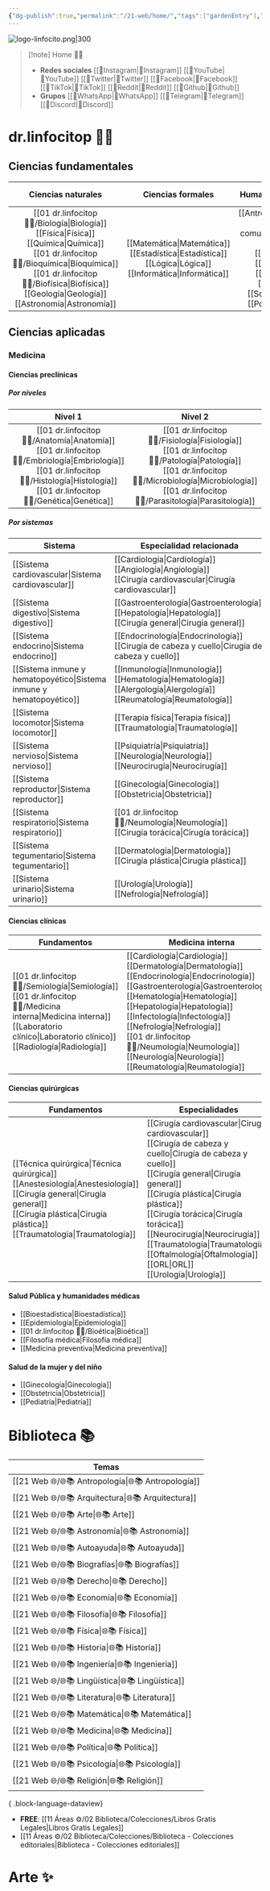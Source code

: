 ```yaml
---
{"dg-publish":true,"permalink":"/21-web/home/","tags":["gardenEntry"],"noteIcon":""}
---
```


![logo-linfocito.png|300](/img/user/01%20dr.linfocitop%20%F0%9F%91%A8%E2%80%8D%E2%9A%95%EF%B8%8F/logo-linfocito.png)

>[!note] Home 👨‍⚕️
> - **Redes sociales**
>	[[🔗Instagram\|🔗Instagram]] [[🔗YouTube\|🔗YouTube]] [[🔗Twitter\|🔗Twitter]] [[🔗Facebook\|🔗Facebook]] [[🔗TikTok\|🔗TikTok]] [[🔗Reddit\|🔗Reddit]] [[🔗Github\|🔗Github]] 
>- **Grupos**
>	[[🔗WhatsApp\|🔗WhatsApp]] [[🔗Telegram\|🔗Telegram]] [[🔗Discord\|🔗Discord]] 

# dr.linfocitop 👨‍⚕️
## Ciencias fundamentales 
|                                                     Ciencias naturales                                                     |                               Ciencias formales                               |                                                                       Humanidades (letras puras)                                                                        |                                Humanidades (letras mixtas)                                 |
|:--------------------------------------------------------------------------------------------------------------------------:|:-----------------------------------------------------------------------------:|:-----------------------------------------------------------------------------------------------------------------------------------------------------------------------:|:------------------------------------------------------------------------------------------:|
| [[01 dr.linfocitop 👨‍⚕️/Biología\|Biología]] <br> [[Física\|Física]] <br> [[Química\|Química]] <br> [[01 dr.linfocitop 👨‍⚕️/Bioquímica\|Bioquímica]] <br> [[01 dr.linfocitop 👨‍⚕️/Biofísica\|Biofísica]] <br> [[Geología\|Geología]] <br> [[Astronomía\|Astronomía]] | [[Matemática\|Matemática]] <br> [[Estadística\|Estadística]] <br> [[Lógica\|Lógica]] <br> [[Informática\|Informática]] <br> | [[Antropología\|Antropología]] <br> [[Ciencias de la comunicación\|Ciencias de la comunicación]] <br> [[Derecho\|Derecho]] <br> [[Filosofía\|Filosofía]] <br> [[Filología\|Filología]] <br> [[Historia\|Historia]] <br> [[Sociología\|Sociología]] <br> [[Politología\|Politología]] | [[Demografía\|Demografía]] <br> [[Economía\|Economía]] <br> [[Geografía\|Geografía]] <br> [[Pedagogía\|Pedagogía]] <br> [[Psicología\|Psicología]] |
## Ciencias aplicadas
### Medicina
#### Ciencias preclínicas
##### Por niveles
|                                 Nivel 1                                 |                                     Nivel 2                                     |                            Nivel 3                            |
|:-----------------------------------------------------------------------:|:-------------------------------------------------------------------------------:|:-------------------------------------------------------------:|
| [[01 dr.linfocitop 👨‍⚕️/Anatomía\|Anatomía]] <br> [[01 dr.linfocitop 👨‍⚕️/Embriología\|Embriología]] <br> [[01 dr.linfocitop 👨‍⚕️/Histología\|Histología]] <br> [[01 dr.linfocitop 👨‍⚕️/Genética\|Genética]] | [[01 dr.linfocitop 👨‍⚕️/Fisiología\|Fisiología]] <br> [[01 dr.linfocitop 👨‍⚕️/Patología\|Patología]] <br> [[01 dr.linfocitop 👨‍⚕️/Microbiología\|Microbiología]] <br> [[01 dr.linfocitop 👨‍⚕️/Parasitología\|Parasitología]] | [[Fisiopatología\|Fisiopatología]] <br> [[01 dr.linfocitop 👨‍⚕️/Farmacología\|Farmacología]] <br> [[Inmunología\|Inmunología]] |
##### Por sistemas
| Sistema                         | Especialidad relacionada                    |
| ------------------------------- | ------------------------------------------- |
| [[Sistema cardiovascular\|Sistema cardiovascular]]          | [[Cardiología\|Cardiología]] <br> [[Angiología\|Angiología]] <br> [[Cirugía cardiovascular\|Cirugía cardiovascular]]     |
| [[Sistema digestivo\|Sistema digestivo]]               | [[Gastroenterología\|Gastroenterología]] <br> [[Hepatología\|Hepatología]] <br> [[Cirugía general\|Cirugía general]]      |
| [[Sistema endocrino\|Sistema endocrino]]               | [[Endocrinología\|Endocrinología]] <br> [[Cirugía de cabeza y cuello\|Cirugía de cabeza y cuello]] |
| [[Sistema inmune y hematopoyético\|Sistema inmune y hematopoyético]] | [[Inmunología\|Inmunología]] <br> [[Hematología\|Hematología]] <br> [[Alergología\|Alergología]] <br> [[Reumatología\|Reumatología]]              |
| [[Sistema locomotor\|Sistema locomotor]]               | [[Terapia física\|Terapia física]] <br> [[Traumatología\|Traumatología]]           |
| [[Sistema nervioso\|Sistema nervioso]]                | [[Psiquiatría\|Psiquiatría]] <br> [[Neurología\|Neurología]] <br> [[Neurocirugía\|Neurocirugía]]                |
| [[Sistema reproductor\|Sistema reproductor]]             | [[Ginecología\|Ginecología]] <br> [[Obstetricia\|Obstetricia]]                |
| [[Sistema respiratorio\|Sistema respiratorio]]            | [[01 dr.linfocitop 👨‍⚕️/Neumología\|Neumología]] <br> [[Cirugía torácica\|Cirugía torácica]]            |
| [[Sistema tegumentario\|Sistema tegumentario]]            | [[Dermatología\|Dermatología]] <br> [[Cirugía plástica\|Cirugía plástica]]          |
| [[Sistema urinario\|Sistema urinario]]                | [[Urología\|Urología]] <br> [[Nefrología\|Nefrología]]                    |
#### Ciencias clínicas
| Fundamentos                                                                               | Medicina interna                                                                                                                                                                                                      | Especialidades                                                               |
| ----------------------------------------------------------------------------------------- | --------------------------------------------------------------------------------------------------------------------------------------------------------------------------------------------------------------------- | ---------------------------------------------------------------------------- |
| [[01 dr.linfocitop 👨‍⚕️/Semiología\|Semiología]] <br> [[01 dr.linfocitop 👨‍⚕️/Medicina interna\|Medicina interna]] <br> [[Laboratorio clínico\|Laboratorio clínico]] <br> [[Radiología\|Radiología]] | [[Cardiología\|Cardiología]] <br> [[Dermatología\|Dermatología]] <br> [[Endocrinología\|Endocrinología]] <br> [[Gastroenterología\|Gastroenterología]] <br> [[Hematología\|Hematología]] <br> [[Hepatología\|Hepatología]] <br> [[Infectología\|Infectología]] <br> [[Nefrología\|Nefrología]] <br> [[01 dr.linfocitop 👨‍⚕️/Neumología\|Neumología]] <br> [[Neurología\|Neurología]] <br> [[Reumatología\|Reumatología]] | [[Urgentología\|Urgentología]] <br> [[Alergología\|Alergología]] <br>[[Geriatría\|Geriatría]] <br> [[Psiquiatría\|Psiquiatría]] |
#### Ciencias quirúrgicas
| Fundamentos                                                                                                              | Especialidades |
| ------------------------------------------------------------------------------------------------------------------------ | -------------- |
| [[Técnica quirúrgica\|Técnica quirúrgica]] <br> [[Anestesiología\|Anestesiología]] <br> [[Cirugía general\|Cirugía general]] <br> [[Cirugía plástica\|Cirugía plástica]] <br> [[Traumatología\|Traumatología]] |[[Cirugía cardiovascular\|Cirugía cardiovascular]] <br> [[Cirugía de cabeza y cuello\|Cirugía de cabeza y cuello]] <br> [[Cirugía general\|Cirugía general]] <br> [[Cirugía plástica\|Cirugía plástica]] <br> [[Cirugía torácica\|Cirugía torácica]] <br> [[Neurocirugía\|Neurocirugía]] <br> [[Traumatología\|Traumatología]] <br> [[Oftalmología\|Oftalmología]] <br> [[ORL\|ORL]] <br> [[Urología\|Urología]]                |
#### Salud Pública y humanidades médicas
- [[Bioestadística\|Bioestadística]]
- [[Epidemiología\|Epidemiología]]
- [[01 dr.linfocitop 👨‍⚕️/Bioética\|Bioética]]
- [[Filosofía médica\|Filosofía médica]]
- [[Medicina preventiva\|Medicina preventiva]]
#### Salud de la mujer y del niño
- [[Ginecología\|Ginecología]]
- [[Obstetricia\|Obstetricia]]
- [[Pediatría\|Pediatría]]
# Biblioteca 📚
| Temas                                                 |
| ----------------------------------------------------- |
| [[21 Web 🌐/🌐📚 Antropología\|🌐📚 Antropología]] |
| [[21 Web 🌐/🌐📚 Arquitectura\|🌐📚 Arquitectura]] |
| [[21 Web 🌐/🌐📚 Arte\|🌐📚 Arte]]                 |
| [[21 Web 🌐/🌐📚 Astronomía\|🌐📚 Astronomía]]     |
| [[21 Web 🌐/🌐📚 Autoayuda\|🌐📚 Autoayuda]]       |
| [[21 Web 🌐/🌐📚 Biografías\|🌐📚 Biografías]]     |
| [[21 Web 🌐/🌐📚 Derecho\|🌐📚 Derecho]]           |
| [[21 Web 🌐/🌐📚 Economía\|🌐📚 Economía]]         |
| [[21 Web 🌐/🌐📚 Filosofía\|🌐📚 Filosofía]]       |
| [[21 Web 🌐/🌐📚 Física\|🌐📚 Física]]             |
| [[21 Web 🌐/🌐📚 Historia\|🌐📚 Historia]]         |
| [[21 Web 🌐/🌐📚 Ingeniería\|🌐📚 Ingeniería]]     |
| [[21 Web 🌐/🌐📚 Lingüística\|🌐📚 Lingüística]]   |
| [[21 Web 🌐/🌐📚 Literatura\|🌐📚 Literatura]]     |
| [[21 Web 🌐/🌐📚 Matemática\|🌐📚 Matemática]]     |
| [[21 Web 🌐/🌐📚 Medicina\|🌐📚 Medicina]]         |
| [[21 Web 🌐/🌐📚 Política\|🌐📚 Política]]         |
| [[21 Web 🌐/🌐📚 Psicología\|🌐📚 Psicología]]     |
| [[21 Web 🌐/🌐📚 Religión\|🌐📚 Religión]]         |

{ .block-language-dataview}
- **FREE**: [[11 Áreas ⚙/02 Biblioteca/Colecciones/Libros Gratis Legales\|Libros Gratis Legales]]
- [[11 Áreas ⚙/02 Biblioteca/Colecciones/Biblioteca - Colecciones editoriales\|Biblioteca - Colecciones editoriales]]
# Arte ✨
